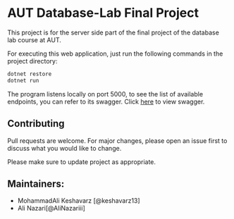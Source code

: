 # AUT Database-Lab Final Project 

This project is for the server side part of the final project of the database lab course at AUT.


For executing this web application, just run the following commands in the project directory:
```bash
dotnet restore
dotnet run 
```
The program listens locally on port 5000, to see the list of available endpoints, you can refer to its swagger.
Click [here](http://localhost:5000/swagger/) to view swagger. 

## Contributing
Pull requests are welcome. For major changes, please open an issue first to discuss what you would like to change.

Please make sure to update project as appropriate.

## Maintainers:
- MohammadAli Keshavarz [@keshavarz13]
- Ali Nazari[@AliNazariii]

